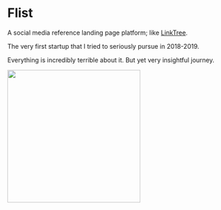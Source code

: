 # Flist
A social media reference landing page platform; like [LinkTree](https://linktr.ee/).

The very first startup that I tried to seriously pursue in 2018-2019.

Everything is incredibly terrible about it. But yet very insightful journey.

<img src="https://github.com/romatallinn/flist-legacy/flist-extras/App Store/Screenshots/tmp2.png" width="300">